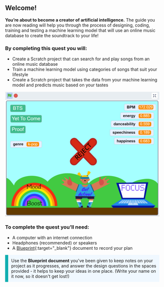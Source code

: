 ## Welcome!
**You’re about to become a creator of artificial intelligence.** The guide you are now reading will help you through the process of designing, coding, training and testing a machine learning model that will use an online music database to create the soundtrack to your life!


### By completing this quest you will: 
+ Create a Scratch project that can search for and play songs from an online music database
+ Train a machine learning model using categories of songs that suit your lifestyle
+ Create a Scratch project that takes the data from your machine learning model and predicts music based on your tastes


![A screenshot of a finished classification application with three colourful sprites showing different playlists and a bright background. You can see statistics for different values on the right - BPM, energy,danceability, speechiness and happiness.](images/wellness_screen_kpop.png)

### To complete the quest you’ll need:
+ A computer with an internet connection
+ Headphones (recommended) or speakers
+ A [Blueprint](https://rpf.io/p/en/blueprint-get){:target="_blank"} document to record your plan

<p style="border-left: solid; border-width:10px; border-color: #0faeb0; background-color: aliceblue; padding: 10px;">
Use the <b>Blueprint document</b> you've been given to keep notes on your project as it progresses, and answer the design questions in the spaces provided - it helps to keep your ideas in one place. (Write your name on it now, so it doesn't get lost!)
</p>

